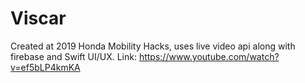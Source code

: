 # Viscar
Created at 2019 Honda Mobility Hacks, uses live video api along with firebase and Swift UI/UX. Link: https://www.youtube.com/watch?v=ef5bLP4kmKA
